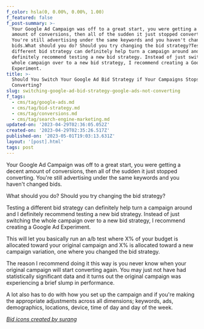 ```yaml
---
f_color: hsla(0, 0.00%, 0.00%, 1.00)
f_featured: false
f_post-summary: >-
  Your Google Ad Campaign was off to a great start, you were getting a decent
  amount of conversions, then all of the sudden it just stopped converting.
  You're still advertising under the same keywords and you haven't changed
  bids.What should you do? Should you try changing the bid strategy?Testing a
  different bid strategy can definitely help turn a campaign around and I
  definitely recommend testing a new bid strategy. Instead of just switching the
  whole campaign over to a new bid strategy, I recommend creating a Google Ad
  Experiment.
title: >-
  Should You Switch Your Google Ad Bid Strategy if Your Campaigns Stops
  Converting?
slug: switching-google-ad-bid-strategy-google-ads-not-converting
f_tags:
  - cms/tag/google-ads.md
  - cms/tag/bid-strategy.md
  - cms/tag/conversions.md
  - cms/tag/search-engine-marketing.md
updated-on: '2023-04-29T02:36:05.052Z'
created-on: '2023-04-29T02:35:26.517Z'
published-on: '2023-05-01T19:03:13.631Z'
layout: '[post].html'
tags: post
---
```


Your Google Ad Campaign was off to a great start, you were getting a decent amount of conversions, then all of the sudden it just stopped converting. You're still advertising under the same keywords and you haven't changed bids.

What should you do? Should you try changing the bid strategy?

Testing a different bid strategy can definitely help turn a campaign around and I definitely recommend testing a new bid strategy. Instead of just switching the whole campaign over to a new bid strategy, I recommend creating a Google Ad Experiment.

This will let you basically run an a/b test where X% of your budget is allocated toward your original campaign and X% is allocated toward a new campaign variation, one where you changed the bid strategy.

The reason I recommend doing it this way is you never know when your original campaign will start converting again. You may just not have had statistically significant data and it turns out the original campaign was experiencing a brief slump in performance.

A lot also has to do with how you set up the campaign and if you're making the appropriate adjustments across all dimensions; keywords, ads, demographics, locations, device, time of day and day of the week.

[_Bid icons created by surang_](https://www.flaticon.com/free-icons/bid?ref=freak.marketing)
